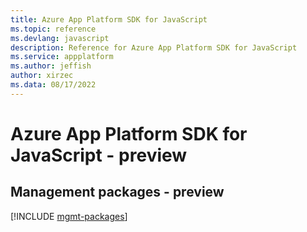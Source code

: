 ```yaml
---
title: Azure App Platform SDK for JavaScript
ms.topic: reference
ms.devlang: javascript
description: Reference for Azure App Platform SDK for JavaScript
ms.service: appplatform
ms.author: jeffish
author: xirzec
ms.data: 08/17/2022
---
```

# Azure App Platform SDK for JavaScript - preview

## Management packages - preview
[!INCLUDE [mgmt-packages](app-platform-mgmt-index.md)]